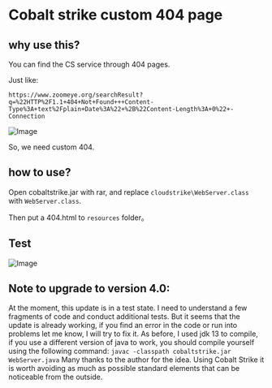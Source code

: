 # Cobalt strike custom 404 page

## why use this?

You can find the CS service through 404 pages.

Just like:
```
https://www.zoomeye.org/searchResult?q=%22HTTP%2F1.1+404+Not+Found+++Content-Type%3A+text%2Fplain+Date%3A%22+%2B%22Content-Length%3A+0%22+-Connection
```

![Image](https://github.com/XZVB12/cs_custom_404/raw/master/img/2019-03-21-17-49-22.png)

So, we need custom 404.


## how to use?

Open cobaltstrike.jar with rar, and replace `cloudstrike\WebServer.class` with `WebServer.class`.

Then put a 404.html to `resources` folder。

## Test

![Image](https://github.com/XZVB12/cs_custom_404/raw/master/img/2019-03-21-17-55-42.png)

## Note to upgrade to version 4.0:
At the moment, this update is in a test state. I need to understand a few fragments of code and conduct additional tests. But it seems that the update is already working, if you find an error in the code or run into problems let me know, I will try to fix it.
As before, I used jdk 13 to compile, if you use a different version of java to work, you should compile yourself using the following command: `javac -classpath cobaltstrike.jar WebServer.java`
Many thanks to the author for the idea. Using Cobalt Strike it is worth avoiding as much as possible standard elements that can be noticeable from the outside.
